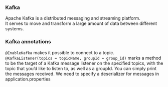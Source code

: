 ### Kafka 
Apache Kafka is a distributed messaging and streaming platform.<br/>
It serves to move and transform a large amount of data between different systems. <br/>
### Kafka annotations
`@EnableKafka` makes it possible to connect to a topic. <br/>
`@KafkaListener(topics = topicName, groupId = group_id)` marks a method to be the target of a Kafka message listener on the specified topics,
 with the topic that you’d like to listen to, as well as a groupId. You can simply print the messages received.
We need to specify a deserializer for messages in application.properties